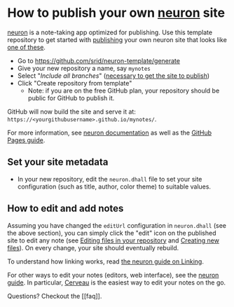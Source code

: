 # How to publish your own [neuron] site

[neuron] is a note-taking app optimized for publishing. Use this template repository to get started with [publishing](https://neuron.zettel.page/778816d3.html) your own neuron site that looks like [one of these][examples].

- Go to <https://github.com/srid/neuron-template/generate>
- Give your new repository a name, say `mynotes`
- Select "*Include all branches*" ([necessary to get the site to publish](https://stackoverflow.com/a/47368231/55246))
- Click "Create repository from template"
  - Note: if you are on the free GitHub plan, your repository should be public for GitHub to publish it.

GitHub will now build the site and serve it at: `https://<yourgithubusername>.github.io/mynotes/`.

For more information, see [neuron documentation][neuron] as well as the [GitHub Pages guide](https://help.github.com/en/github/working-with-github-pages).

## Set your site metadata

- In your new repository, edit the `neuron.dhall` file to set your site configuration (such as title, author, color theme) to suitable values.

## How to edit and add notes

Assuming you have changed the `editUrl` configuration in `neuron.dhall` (see the above section), you can simply click the "edit" icon on the published site to edit any note (see [Editing files in your repository](https://help.github.com/en/github/managing-files-in-a-repository/editing-files-in-your-repository) and [Creating new files](https://help.github.com/en/github/managing-files-in-a-repository/creating-new-files)). On every change, your site should eventually rebuild.

To understand how linking works, read [the neuron guide on Linking][linking].

For other ways to edit your notes (editors, web interface), see the [neuron guide][create]. In particular, [Cerveau](https://www.cerveau.app/) is the easiest way to edit your notes on the go.

Questions? Checkout the [[faq]].

[neuron]: https://neuron.zettel.page/
[examples]: https://neuron.zettel.page/examples.html
[linking]: https://neuron.zettel.page/linking.html
[create]: https://neuron.zettel.page/create.html
